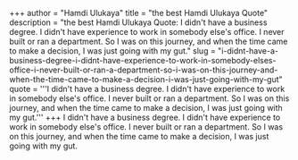 +++
author = "Hamdi Ulukaya"
title = "the best Hamdi Ulukaya Quote"
description = "the best Hamdi Ulukaya Quote: I didn't have a business degree. I didn't have experience to work in somebody else's office. I never built or ran a department. So I was on this journey, and when the time came to make a decision, I was just going with my gut."
slug = "i-didnt-have-a-business-degree-i-didnt-have-experience-to-work-in-somebody-elses-office-i-never-built-or-ran-a-department-so-i-was-on-this-journey-and-when-the-time-came-to-make-a-decision-i-was-just-going-with-my-gut"
quote = '''I didn't have a business degree. I didn't have experience to work in somebody else's office. I never built or ran a department. So I was on this journey, and when the time came to make a decision, I was just going with my gut.'''
+++
I didn't have a business degree. I didn't have experience to work in somebody else's office. I never built or ran a department. So I was on this journey, and when the time came to make a decision, I was just going with my gut.
